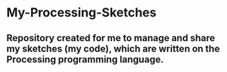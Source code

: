 # My-Processing-Sketches

<h2> Repository created for me to manage and share my sketches (my code), which are written on the Processing programming language. </h2>
